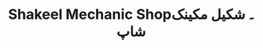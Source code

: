 ---
title: "Shakeel Mechanic Shop۔ شکیل مکینک شاپ"
url: /karachi/shakeel-mechanic-shop-shkhyl-mkhynkh-shp/
shop: shop
---